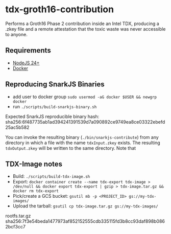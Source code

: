 # tdx-groth16-contribution
Performs a Groth16 Phase 2 contribution inside an Intel TDX, producing a .zkey file and a remote attestation that the toxic waste was never accessible to anyone.

## Requirements
- [NodeJS 24+](https://github.com/nvm-sh/nvm?tab=readme-ov-file#installing-and-updating)
- [Docker](https://docs.docker.com/engine/install/debian/)

## Reproducing SnarkJS Binaries
- add user to docker group `sudo usermod -aG docker $USER && newgrp docker`
- run `./scripts/build-snarkjs-binary.sh`


Expected SnarkJS reproducible binary hash: sha256:6f487735ab1ad394241391539d7a090892ce9749ea8ce03322ebefd25ac5b582

You can invoke the resulting binary (`./bin/snarkjs-contribute`) from any directory in which a file with the name `tdxInput.zkey` exists. The resulting `tdxOutput.zkey` will be written to the same directory. Note that

## TDX-Image notes
- Build: `./scripts/build-tdx-image.sh`
- Export: `docker container create --name tdx-export tdx-image > /dev/null && docker export tdx-export | gzip > tdx-image.tar.gz && docker rm tdx-export`
- Pick/create a GCS bucket: `gsutil mb -p <PROJECT_ID> gs://my-tdx-images/`
- Upload the tarball: `gsutil cp tdx-image.tar.gz gs://my-tdx-images/`

rootfs.tar.gz
sha256:7f3e54beda1477973af852152555cdb335115fd3b8cc93daf898b0862bcf3cc7